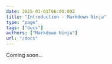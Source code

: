 ```yaml
---
date: 2025-01-01T06:00:00Z
title: "Introduction - Markdown Ninja"
type: "page"
tags: ["docs"]
authors: ["Markdown Ninja"]
url: "/docs"
---
```


Coming soon...
